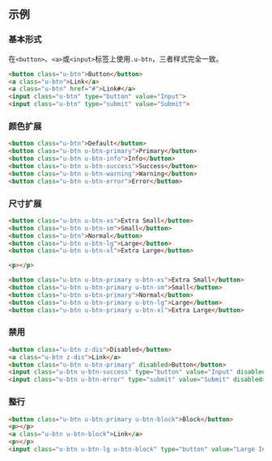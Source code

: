 ## 示例
### 基本形式

在`<button>`、`<a>`或`<input>`标签上使用`.u-btn`，三者样式完全一致。

<div class="m-example"></div>

```html
<button class="u-btn">Button</button>
<a class="u-btn">Link</a>
<a class="u-btn" href="#">Link#</a>
<input class="u-btn" type="button" value="Input">
<input class="u-btn" type="submit" value="Submit">
```

### 颜色扩展

<div class="m-example"></div>

```html
<button class="u-btn">Default</button>
<button class="u-btn u-btn-primary">Primary</button>
<button class="u-btn u-btn-info">Info</button>
<button class="u-btn u-btn-success">Success</button>
<button class="u-btn u-btn-warning">Warning</button>
<button class="u-btn u-btn-error">Error</button>
```

### 尺寸扩展

<div class="m-example"></div>

```html
<button class="u-btn u-btn-xs">Extra Small</button>
<button class="u-btn u-btn-sm">Small</button>
<button class="u-btn">Normal</button>
<button class="u-btn u-btn-lg">Large</button>
<button class="u-btn u-btn-xl">Extra Large</button>

<p></p>

<button class="u-btn u-btn-primary u-btn-xs">Extra Small</button>
<button class="u-btn u-btn-primary u-btn-sm">Small</button>
<button class="u-btn u-btn-primary">Normal</button>
<button class="u-btn u-btn-primary u-btn-lg">Large</button>
<button class="u-btn u-btn-primary u-btn-xl">Extra Large</button>
```

### 禁用

<div class="m-example"></div>

```html
<button class="u-btn z-dis">Disabled</button>
<a class="u-btn z-dis">Link</a>
<button class="u-btn u-btn-primary" disabled>Button</button>
<input class="u-btn u-btn-success" type="button" value="Input" disabled>
<input class="u-btn u-btn-error" type="submit" value="Submit" disabled>
```

### 整行

<div class="m-example"></div>

```html
<button class="u-btn u-btn-primary u-btn-block">Block</button>
<p></p>
<a class="u-btn u-btn-block">Link</a>
<p></p>
<input class="u-btn u-btn-lg u-btn-block" type="button" value="Large Input">
```
